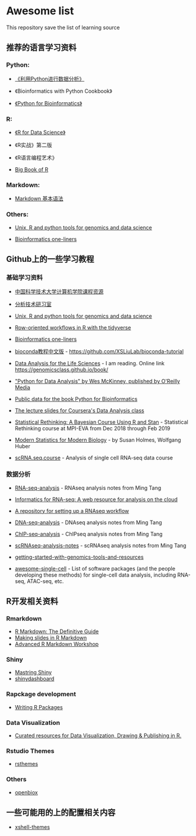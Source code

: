 # Awesome list  

This repository save the list of learning source  

## 推荐的语言学习资料  

### Python:

- [《利用Python进行数据分析》](https://www.jianshu.com/nb/19743417)

- 《Bioinformatics with Python Cookbook》

- [《Python for Bioinformatics》](https://github.com/XSLiuLab/Py4Bio)



### R:

- [《R for Data Science》](http://r4ds.had.co.nz/)

- 《R实战》第二版

- 《R语言编程艺术》

- [Big Book of R](https://www.bigbookofr.com/index.html)

### Markdown:  

- [Markdown 基本语法](https://github.com/younghz/Markdown)  


### Others:  

- [Unix, R and python tools for genomics and data science](https://github.com/XSLiuLab/getting-started-with-genomics-tools-and-resources)

- [Bioinformatics one-liners](https://github.com/crazyhottommy/bioinformatics-one-liners)


## Github上的一些学习教程  

### 基础学习资料  

+ [中国科学技术大学计算机学院课程资源](https://github.com/USTC-Resource/USTC-Course)  

+ [分析技术研习室](https://xsliulab.github.io/Workshop/)

- [Unix, R and python tools for genomics and data science](https://github.com/XSLiuLab/getting-started-with-genomics-tools-and-resources)

- [Row-oriented workflows in R with the tidyverse](https://github.com/XSLiuLab/row-oriented-workflows)

- [Bioinformatics one-liners](https://github.com/XSLiuLab/oneliners)

- [bioconda教程中文版](https://github.com/XSLiuLab/bioconda-tutorial) - https://github.com/XSLiuLab/bioconda-tutorial

- [Data Analysis for the Life Sciences](https://github.com/XSLiuLab/labs) - I am reading. Online link https://genomicsclass.github.io/book/

- ["Python for Data Analysis" by Wes McKinney, published by O'Reilly Media](https://github.com/XSLiuLab/pydata-book)

- [Public data for the book Python for Bioinformatics](https://github.com/XSLiuLab/Py4Bio)

- [The lecture slides for Coursera's Data Analysis class](https://github.com/XSLiuLab/dataanalysis)

- [Statistical Rethinking: A Bayesian Course Using R and Stan](https://github.com/XSLiuLab/statrethinking_winter2019) - Statistical Rethinking course at MPI-EVA from Dec 2018 through Feb 2019

- [Modern Statistics for Modern Biology](https://www.huber.embl.de/msmb/) - by Susan Holmes, Wolfgang Huber  

- [scRNA.seq.course](https://github.com/hemberg-lab/scRNA.seq.course) - Analysis of single cell RNA-seq data course  



### 数据分析

- [RNA-seq-analysis](https://github.com/XSLiuLab/RNA-seq-analysis) - RNAseq analysis notes from Ming Tang

- [Informatics for RNA-seq: A web resource for analysis on the cloud](https://github.com/XSLiuLab/rnaseq_tutorial)

- [A repository for setting up a RNAseq workflow](https://github.com/XSLiuLab/RNAseq-workflow)

- [DNA-seq-analysis](https://github.com/XSLiuLab/DNA-seq-analysis) - DNAseq analysis notes from Ming Tang

- [ChIP-seq-analysis](https://github.com/XSLiuLab/ChIP-seq-analysis) - ChIPseq analysis notes from Ming Tang  

- [scRNAseq-analysis-notes](https://github.com/crazyhottommy/scRNAseq-analysis-notes) - scRNAseq analysis notes from Ming Tang  

- [getting-started-with-genomics-tools-and-resources](https://github.com/crazyhottommy/getting-started-with-genomics-tools-and-resources)  

- [awesome-single-cell](https://github.com/kieranrcampbell/awesome-single-cell) - List of software packages (and the people developing these methods) for single-cell data analysis, including RNA-seq, ATAC-seq, etc.  


## R开发相关资料  

### Rmarkdown  

- [R Markdown: The Definitive Guide](https://bookdown.org/yihui/rmarkdown/)  
- [Making slides in R Markdown](https://arm.rbind.io/slides/xaringan.html#1)  
- [Advanced R Markdown Workshop](http://arm.rbind.io/)  

### Shiny  

- [Mastring Shiny](https://mastering-shiny.org/index.html)  
- [shinydashboard](https://rstudio.github.io/shinydashboard/index.html)  


### Rapckage development  

- [Writing R Packages](http://www.danieldsjoberg.com/writing-R-packages/#1)  

### Data Visualization

- [Curated resources for Data Visualization, Drawing & Publishing in R.](https://krzjoa.github.io/awesome-r-dataviz/#/)


### Rstudio Themes  
- [rsthemes](https://www.garrickadenbuie.com/project/rsthemes/)  

### Others  
- [openbiox](https://github.com/openbiox)  

## 一些可能用的上的配置相关内容  

- [xshell-themes](https://github.com/hellojukay/xshell-themes)  


